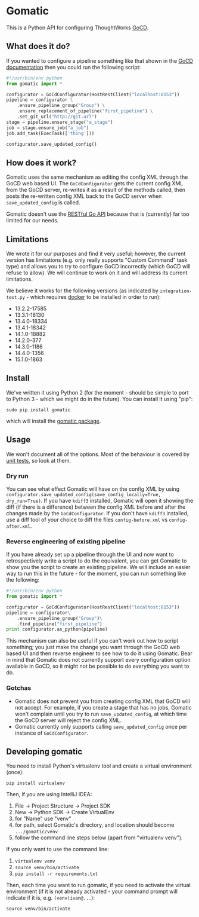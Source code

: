 # Gomatic

This is a Python API for configuring ThoughtWorks [GoCD](http://www.go.cd/).

## What does it do?

If you wanted to configure a pipeline something like that shown in the [GoCD documentation](http://www.thoughtworks.com/products/docs/go/current/help/quick_pipeline_setup.html) then you could run the following script:

```python
#!/usr/bin/env python
from gomatic import *

configurator = GoCdConfigurator(HostRestClient("localhost:8153"))
pipeline = configurator \
    .ensure_pipeline_group("Group") \
    .ensure_replacement_of_pipeline("first_pipeline") \
    .set_git_url("http://git.url")
stage = pipeline.ensure_stage("a_stage")
job = stage.ensure_job("a_job")
job.add_task(ExecTask(['thing']))

configurator.save_updated_config()
```

## How does it work?

Gomatic uses the same mechanism as editing the config XML through the GoCD web based UI.
The `GoCdConfigurator` gets the current config XML from the GoCD server, re-writes it as a result of the methods called, then posts the re-written config XML back to the GoCD server when `save_updated_config` is called.

Gomatic doesn't use the [RESTful Go API](http://www.thoughtworks.com/products/docs/go/current/help/go_api.html) because that is (currently) far too limited for our needs.

## Limitations

We wrote it for our purposes and find it very useful; however, the current version has limitations (e.g. only really supports "Custom Command" task type) and allows you to try to configure GoCD incorrectly (which GoCD will refuse to allow). We will continue to work on it and will address its current limitations.

We believe it works for the following versions (as indicated by `integration-test.py` - which requires [docker](https://www.docker.com/) to be installed in order to run):

* 13.2.2-17585
* 13.3.1-18130
* 13.4.0-18334
* 13.4.1-18342
* 14.1.0-18882
* 14.2.0-377
* 14.3.0-1186
* 14.4.0-1356
* 15.1.0-1863

## Install

We've written it using Python 2 (for the moment - should be simple to port to Python 3 - which we might do in the future). You can install it using "pip":

    sudo pip install gomatic

which will install the [gomatic package](https://pypi.python.org/pypi/gomatic/).

## Usage

We won't document all of the options. Most of the behaviour is covered by [unit tests](https://github.com/SpringerSBM/gomatic/blob/master/gomatic/go_cd_configurator_test.py), so look at them.

### Dry run

You can see what effect Gomatic will have on the config XML by using `configurator.save_updated_config(save_config_locally=True, dry_run=True)`.
If you have `kdiff3` installed, Gomatic will open it showing the diff (if there is a difference) between the config XML before and after the changes made by the `GoCdConfigurator`.
If you don't have `kdiff3` installed, use a diff tool of your choice to diff the files `config-before.xml` vs `config-after.xml`.

### Reverse engineering of existing pipeline

If you have already set up a pipeline through the UI and now want to retrospectively write a script to do the equivalent, you can get Gomatic to show you the script to create an existing pipeline.
We will include an easier way to run this in the future - for the moment, you can run something like the following:

```python
#!/usr/bin/env python
from gomatic import *

configurator = GoCdConfigurator(HostRestClient("localhost:8153"))
pipeline = configurator\
    .ensure_pipeline_group("Group")\
    .find_pipeline("first_pipeline")
print configurator.as_python(pipeline)
```

This mechanism can also be useful if you can't work out how to script something; you just make the change you want through the GoCD web based UI and then reverse engineer to see how to do it using Gomatic.
Bear in mind that Gomatic does not currently support every configuration option available in GoCD, so it might not be possible to do everything you want to do.

### Gotchas

* Gomatic does not prevent you from creating config XML that GoCD will not accept. For example, if you create a stage that has no jobs, Gomatic won't complain until you try to run `save_updated_config`, at which time the GoCD server will reject the config XML.
* Gomatic currently only supports calling `save_updated_config` once per instance of `GoCdConfigurator`.

## Developing gomatic

You need to install Python's virtualenv tool and create a virtual environment (once):

    pip install virtualenv

Then, if you are using IntelliJ IDEA:

1. File -> Project Structure -> Project SDK
1. New -> Python SDK -> Create VirtualEnv
1. for "Name" use "venv"
1. for path, select Gomatic's directory, and location should become `.../gomatic/venv`
1. follow the command line steps below (apart from "virtualenv venv").

If you only want to use the command line:

1. `virtualenv venv`
1. `source venv/bin/activate`
1. `pip install -r requirements.txt`

Then, each time you want to run gomatic, if you need to activate the virtual environment (if it is not already activated - your command prompt will indicate if it is, e.g. `(venv)ivan@...`):

    source venv/bin/activate
